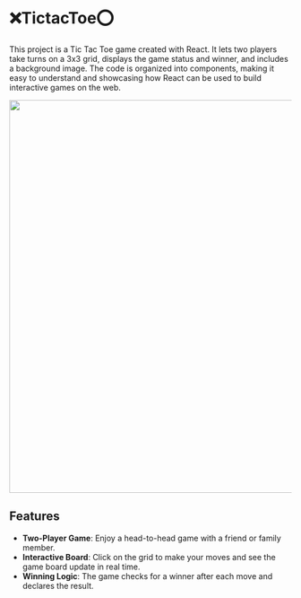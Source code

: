 # ❌TictacToe⭕

This project is a Tic Tac Toe game created with React. It lets two players take turns on a 3x3 grid, displays the game status and winner, and includes a background image. The code is organized into components, making it easy to understand and showcasing how React can be used to build interactive games on the web.

<img src="https://github.com/niveditakaur/Triweb-Learning/assets/120108968/39ed16a1-31a0-4bb5-b06e-3789c7bf7496" align="center" width="700px">

## Features

- **Two-Player Game**: Enjoy a head-to-head game with a friend or family member.
- **Interactive Board**: Click on the grid to make your moves and see the game board update in real time.
- **Winning Logic**: The game checks for a winner after each move and declares the result.
